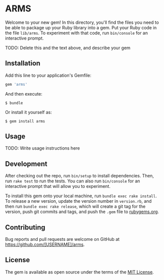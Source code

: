 # ARMS

Welcome to your new gem! In this directory, you'll find the files you need to be able to package up your Ruby library into a gem. Put your Ruby code in the file `lib/arms`. To experiment with that code, run `bin/console` for an interactive prompt.

TODO: Delete this and the text above, and describe your gem

## Installation

Add this line to your application's Gemfile:

```ruby
gem 'arms'
```

And then execute:

    $ bundle

Or install it yourself as:

    $ gem install arms

## Usage

TODO: Write usage instructions here

## Development

After checking out the repo, run `bin/setup` to install dependencies. Then, run `rake test` to run the tests. You can also run `bin/console` for an interactive prompt that will allow you to experiment.

To install this gem onto your local machine, run `bundle exec rake install`. To release a new version, update the version number in `version.rb`, and then run `bundle exec rake release`, which will create a git tag for the version, push git commits and tags, and push the `.gem` file to [rubygems.org](https://rubygems.org).

## Contributing

Bug reports and pull requests are welcome on GitHub at https://github.com/[USERNAME]/arms.

## License

The gem is available as open source under the terms of the [MIT License](https://opensource.org/licenses/MIT).
